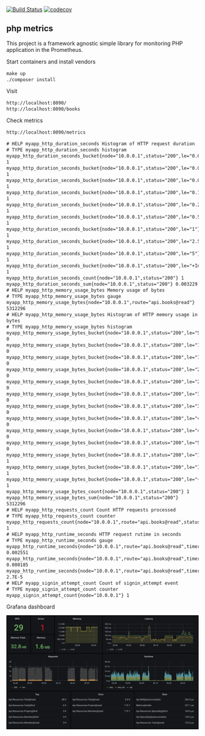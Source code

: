 [![Build Status](https://travis-ci.com/demidovich/php-metrics.svg?branch=master)](https://travis-ci.com/demidovich/php-metrics) [![codecov](https://codecov.io/gh/demidovich/php-metrics/branch/master/graph/badge.svg)](https://codecov.io/gh/demidovich/php-metrics)

## php metrics

This project is a framework agnostic simple library for monitoring PHP application in the Prometheus. 

Start containers and install vendors

```
make up
./composer install
```

Visit

```
http://localhost:8090/
http://localhost:8090/books
```

Check metrics

```
http://localhost:8090/metrics
```

```
# HELP myapp_http_duration_seconds Histogram of HTTP request duration
# TYPE myapp_http_duration_seconds histogram
myapp_http_duration_seconds_bucket{node="10.0.0.1",status="200",le="0.01"} 1
myapp_http_duration_seconds_bucket{node="10.0.0.1",status="200",le="0.025"} 1
myapp_http_duration_seconds_bucket{node="10.0.0.1",status="200",le="0.05"} 1
myapp_http_duration_seconds_bucket{node="10.0.0.1",status="200",le="0.1"} 1
myapp_http_duration_seconds_bucket{node="10.0.0.1",status="200",le="0.25"} 1
myapp_http_duration_seconds_bucket{node="10.0.0.1",status="200",le="0.5"} 1
myapp_http_duration_seconds_bucket{node="10.0.0.1",status="200",le="1"} 1
myapp_http_duration_seconds_bucket{node="10.0.0.1",status="200",le="2.5"} 1
myapp_http_duration_seconds_bucket{node="10.0.0.1",status="200",le="5"} 1
myapp_http_duration_seconds_bucket{node="10.0.0.1",status="200",le="+Inf"} 1
myapp_http_duration_seconds_count{node="10.0.0.1",status="200"} 1
myapp_http_duration_seconds_sum{node="10.0.0.1",status="200"} 0.003229
# HELP myapp_http_memory_usage_bytes Memory usage of bytes
# TYPE myapp_http_memory_usage_bytes gauge
myapp_http_memory_usage_bytes{node="10.0.0.1",route="api.books@read"} 5312296
# HELP myapp_http_memory_usage_bytes Histogram of HTTP memory usage in bytes
# TYPE myapp_http_memory_usage_bytes histogram
myapp_http_memory_usage_bytes_bucket{node="10.0.0.1",status="200",le="524288"} 0
myapp_http_memory_usage_bytes_bucket{node="10.0.0.1",status="200",le="1048576"} 0
myapp_http_memory_usage_bytes_bucket{node="10.0.0.1",status="200",le="1572864"} 0
myapp_http_memory_usage_bytes_bucket{node="10.0.0.1",status="200",le="2097152"} 0
myapp_http_memory_usage_bytes_bucket{node="10.0.0.1",status="200",le="2621440"} 0
myapp_http_memory_usage_bytes_bucket{node="10.0.0.1",status="200",le="3145728"} 0
myapp_http_memory_usage_bytes_bucket{node="10.0.0.1",status="200",le="3670016"} 0
myapp_http_memory_usage_bytes_bucket{node="10.0.0.1",status="200",le="4194304"} 0
myapp_http_memory_usage_bytes_bucket{node="10.0.0.1",status="200",le="4718592"} 0
myapp_http_memory_usage_bytes_bucket{node="10.0.0.1",status="200",le="5242880"} 0
myapp_http_memory_usage_bytes_bucket{node="10.0.0.1",status="200",le="10485760"} 1
myapp_http_memory_usage_bytes_bucket{node="10.0.0.1",status="200",le="15728640"} 1
myapp_http_memory_usage_bytes_bucket{node="10.0.0.1",status="200",le="+Inf"} 1
myapp_http_memory_usage_bytes_count{node="10.0.0.1",status="200"} 1
myapp_http_memory_usage_bytes_sum{node="10.0.0.1",status="200"} 5312296
# HELP myapp_http_requests_count Count HTTP requests processed
# TYPE myapp_http_requests_count counter
myapp_http_requests_count{node="10.0.0.1",route="api.books@read",status="200"} 1
# HELP myapp_http_runtime_seconds HTTP request rutime in seconds
# TYPE myapp_http_runtime_seconds gauge
myapp_http_runtime_seconds{node="10.0.0.1",route="api.books@read",timer="mongo"} 0.002551
myapp_http_runtime_seconds{node="10.0.0.1",route="api.books@read",timer="php"} 0.000185
myapp_http_runtime_seconds{node="10.0.0.1",route="api.books@read",timer="php_init"} 2.7E-5
# HELP myapp_signin_attempt_count Count of signin_attempt event
# TYPE myapp_signin_attempt_count counter
myapp_signin_attempt_count{node="10.0.0.1"} 1
```

Grafana dashboard

![Grafana dashboard](https://github.com/demidovich/php-metrics/blob/master/grafana/dashboard.png?raw=true)
